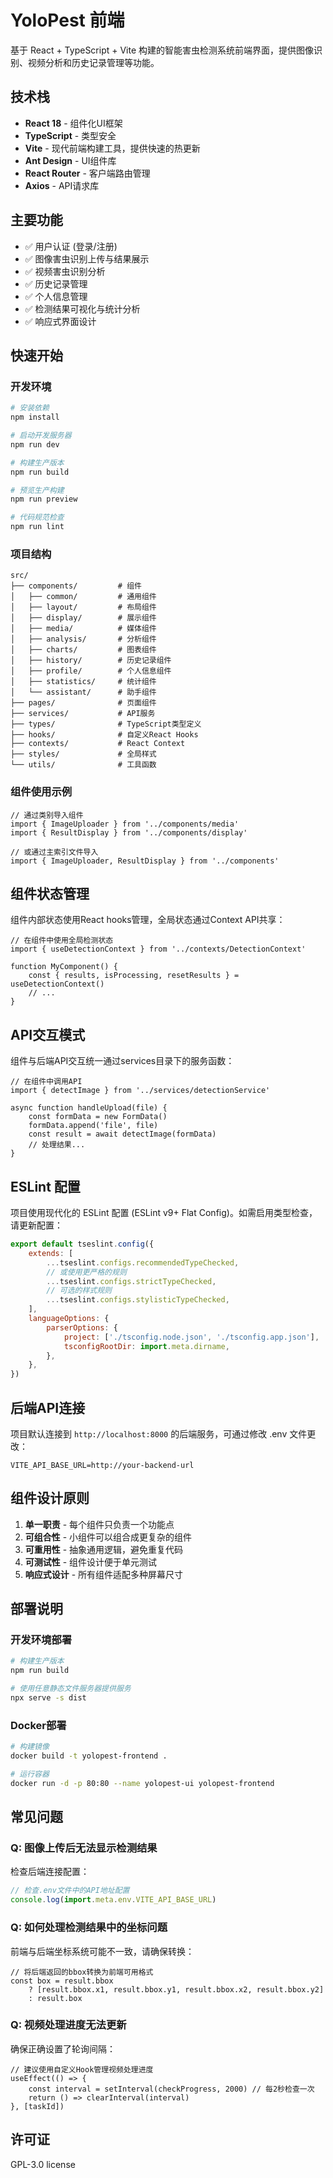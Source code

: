 # YoloPest 前端

基于 React + TypeScript + Vite 构建的智能害虫检测系统前端界面，提供图像识别、视频分析和历史记录管理等功能。

## 技术栈

- **React 18** - 组件化UI框架
- **TypeScript** - 类型安全
- **Vite** - 现代前端构建工具，提供快速的热更新
- **Ant Design** - UI组件库
- **React Router** - 客户端路由管理
- **Axios** - API请求库

## 主要功能

- ✅ 用户认证 (登录/注册)
- ✅ 图像害虫识别上传与结果展示
- ✅ 视频害虫识别分析
- ✅ 历史记录管理
- ✅ 个人信息管理
- ✅ 检测结果可视化与统计分析
- ✅ 响应式界面设计

## 快速开始

### 开发环境

```bash
# 安装依赖
npm install

# 启动开发服务器
npm run dev

# 构建生产版本
npm run build

# 预览生产构建
npm run preview

# 代码规范检查
npm run lint
```

### 项目结构

```
src/
├── components/         # 组件
│   ├── common/         # 通用组件
│   ├── layout/         # 布局组件
│   ├── display/        # 展示组件
│   ├── media/          # 媒体组件
│   ├── analysis/       # 分析组件
│   ├── charts/         # 图表组件
│   ├── history/        # 历史记录组件
│   ├── profile/        # 个人信息组件
│   ├── statistics/     # 统计组件
│   └── assistant/      # 助手组件
├── pages/              # 页面组件
├── services/           # API服务
├── types/              # TypeScript类型定义
├── hooks/              # 自定义React Hooks
├── contexts/           # React Context
├── styles/             # 全局样式
└── utils/              # 工具函数
```

### 组件使用示例

```tsx
// 通过类别导入组件
import { ImageUploader } from '../components/media'
import { ResultDisplay } from '../components/display'

// 或通过主索引文件导入
import { ImageUploader, ResultDisplay } from '../components'
```

## 组件状态管理

组件内部状态使用React hooks管理，全局状态通过Context API共享：

```tsx
// 在组件中使用全局检测状态
import { useDetectionContext } from '../contexts/DetectionContext'

function MyComponent() {
    const { results, isProcessing, resetResults } = useDetectionContext()
    // ...
}
```

## API交互模式

组件与后端API交互统一通过services目录下的服务函数：

```tsx
// 在组件中调用API
import { detectImage } from '../services/detectionService'

async function handleUpload(file) {
    const formData = new FormData()
    formData.append('file', file)
    const result = await detectImage(formData)
    // 处理结果...
}
```

## ESLint 配置

项目使用现代化的 ESLint 配置 (ESLint v9+ Flat Config)。如需启用类型检查，请更新配置：

```js
export default tseslint.config({
    extends: [
        ...tseslint.configs.recommendedTypeChecked,
        // 或使用更严格的规则
        ...tseslint.configs.strictTypeChecked,
        // 可选的样式规则
        ...tseslint.configs.stylisticTypeChecked,
    ],
    languageOptions: {
        parserOptions: {
            project: ['./tsconfig.node.json', './tsconfig.app.json'],
            tsconfigRootDir: import.meta.dirname,
        },
    },
})
```

## 后端API连接

项目默认连接到 `http://localhost:8000` 的后端服务，可通过修改 .env 文件更改：

```
VITE_API_BASE_URL=http://your-backend-url
```

## 组件设计原则

1. **单一职责** - 每个组件只负责一个功能点
2. **可组合性** - 小组件可以组合成更复杂的组件
3. **可重用性** - 抽象通用逻辑，避免重复代码
4. **可测试性** - 组件设计便于单元测试
5. **响应式设计** - 所有组件适配多种屏幕尺寸

## 部署说明

### 开发环境部署

```bash
# 构建生产版本
npm run build

# 使用任意静态文件服务器提供服务
npx serve -s dist
```

### Docker部署

```bash
# 构建镜像
docker build -t yolopest-frontend .

# 运行容器
docker run -d -p 80:80 --name yolopest-ui yolopest-frontend
```

## 常见问题

### Q: 图像上传后无法显示检测结果

检查后端连接配置：

```js
// 检查.env文件中的API地址配置
console.log(import.meta.env.VITE_API_BASE_URL)
```

### Q: 如何处理检测结果中的坐标问题

前端与后端坐标系统可能不一致，请确保转换：

```tsx
// 将后端返回的bbox转换为前端可用格式
const box = result.bbox
    ? [result.bbox.x1, result.bbox.y1, result.bbox.x2, result.bbox.y2]
    : result.box
```

### Q: 视频处理进度无法更新

确保正确设置了轮询间隔：

```tsx
// 建议使用自定义Hook管理视频处理进度
useEffect(() => {
    const interval = setInterval(checkProgress, 2000) // 每2秒检查一次
    return () => clearInterval(interval)
}, [taskId])
```

## 许可证

GPL-3.0 license
